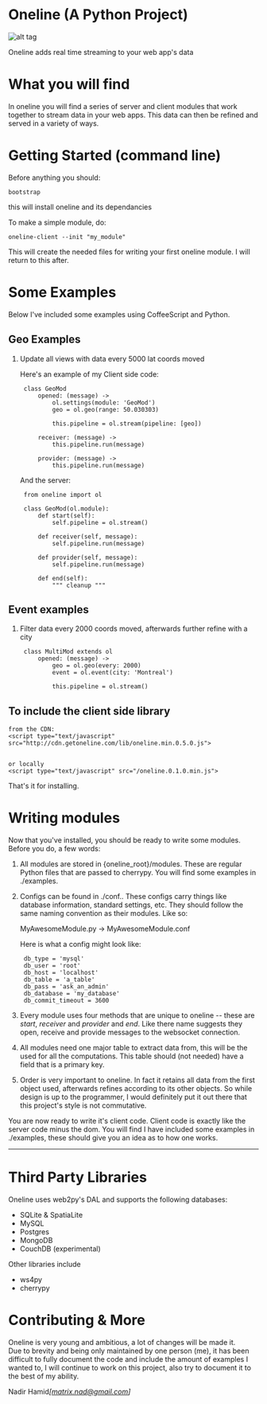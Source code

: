 Oneline  (A Python Project)
=========================================================
![alt tag](http://159.100.186.106/dev/getoneline/oneline.png)

Oneline adds real time streaming to your web app's data



What you will find
=========================================================

In oneline you will find a series of server and client modules that work together
to stream data in your web apps. This data can then be refined and served in a variety
of ways.

Getting Started (command line)
=================================================

Before anything you should:

	bootstrap
	
this will install oneline and its dependancies

To make a simple module, do:

	oneline-client --init "my_module"

This will create the needed files for writing your first oneline module.
I will return to this after.


Some Examples
========================================================

Below I've included some examples using CoffeeScript and
Python.

Geo Examples
-------------------------------------------------------

1. Update all views with data every 5000 lat coords moved

	Here's an example of my
	Client side code:
		
		class GeoMod
			opened: (message) ->
				ol.settings(module: 'GeoMod')
				geo = ol.geo(range: 50.030303)
				
				this.pipeline = ol.stream(pipeline: [geo])
		     
			receiver: (message) ->
				this.pipeline.run(message)
		
			provider: (message) ->
				this.pipeline.run(message)

	
	And the server:
	
		from oneline import ol
		
		class GeoMod(ol.module):
		    def start(self):
		        self.pipeline = ol.stream()
		
		    def receiver(self, message):
		    	self.pipeline.run(message)
		        
		    def provider(self, message):
		    	self.pipeline.run(message)
		    
		    def end(self):
		    	""" cleanup """

Event examples
-------------------------------------------------------


1. Filter data every 2000 coords moved, afterwards further refine with a city

		class MultiMod extends ol
			opened: (message) ->
				geo = ol.geo(every: 2000)
				event = ol.event(city: 'Montreal')
				                     
				this.pipeline = ol.stream()
			

	
To include the client side library
-------------------------------------------------------------------------------------
	from the CDN:
	<script type="text/javascript" src="http://cdn.getoneline.com/lib/oneline.min.0.5.0.js">


	or locally
	<script type="text/javascript" src="/oneline.0.1.0.min.js">

That's it for installing.

Writing modules
=====================================================

Now that you've installed, you should be ready
to write some modules. Before you do, a few words:

1. All modules are stored in {oneline_root}/modules. These are regular Python
files that are passed to cherrypy. You will find some examples in ./examples. 

2. Configs can be found in ./conf.. These configs carry things like database information, standard settings,  etc. They should follow the same naming convention as their
modules. Like so:
	
	MyAwesomeModule.py -> MyAwesomeModule.conf
	
	Here is what a config might look like:
	
		db_type = 'mysql'
		db_user = 'root'
		db_host = 'localhost'
		db_table = 'a_table'
		db_pass = 'ask_an_admin'
		db_database = 'my_database'
		db_commit_timeout = 3600
		
		
3. Every module uses four methods that are unique to oneline -- these are
<i>start</i>, <i>receiver</i> and <i>provider</i> and <i>end</i>. Like there name suggests they
open, receive and provide messages to the websocket connection.

4. All modules need one major table to extract data from, this will be the
used for all the computations. This table should (not needed) have a field that is a primary 
key.

5. Order is very important to oneline. In fact it retains all data from the first object
used, afterwards refines according to its other objects. So while design is up to the
programmer, I would definitely put it out there that this project's style is not commutative.

You are now ready to write it's client code.  Client code
is exactly like the server code minus the dom.  You will find I have included
some examples in ./examples,  these should give you an idea as to how one works.

----------------------------------------------------------------------------------------

		
Third Party Libraries
=======================================================

Oneline uses web2py's DAL and supports the following databases:

  - SQLite & SpatiaLite
  - MySQL
  - Postgres
  - MongoDB
  - CouchDB (experimental)

Other libraries include

  - ws4py
  - cherrypy

Contributing & More
========================================================

Oneline is very young and ambitious, a lot of changes will be made it.  
Due to brevity and being only maintained by one person (me), it has been difficult to fully document the code and include the amount of examples I wanted to, I will continue to work on this project, also
try to document it to the best of my ability.

Nadir Hamid<i>[matrix.nad@gmail.com]</i>
